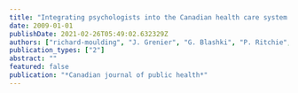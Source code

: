 ```yaml
---
title: "Integrating psychologists into the Canadian health care system: The example of Australia"
date: 2009-01-01
publishDate: 2021-02-26T05:49:02.632329Z
authors: ["richard-moulding", "J. Grenier", "G. Blashki", "P. Ritchie", "J. Pirkis", "M. H. Chomienne"]
publication_types: ["2"]
abstract: ""
featured: false
publication: "*Canadian journal of public health*"
---
```


